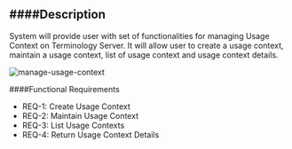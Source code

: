 ####Description
--------------
System will provide user with set of functionalities for managing Usage Context on Terminology Server. It will allow user to create a usage context, maintain a usage context, list of usage context and usage context details.

![manage-usage-context](https://f.cloud.github.com/assets/4283040/1267258/3e641882-2cb1-11e3-9502-d0304a900069.PNG)

####Functional Requirements
* REQ-1: 	Create Usage Context
* REQ-2:	Maintain Usage Context
* REQ-3:	List Usage Contexts
* REQ-4:	Return Usage Context Details
